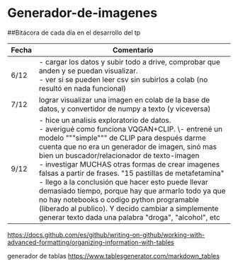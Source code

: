 # Generador-de-imagenes


##Bitácora de cada día en el desarrollo del tp

| Fecha | Comentario |
| ------------- | ------------- |
| 6/12  | - cargar los datos y subir todo a drive, comprobar que anden y se puedan visualizar. <br> - ver si se pueden leer csv sin subirlos a colab (no resultó en nada funcional)  |
| 7/12  | lograr visualizar una imagen en colab de la base de datos, y convertidor de numpy a texto (y viceversa)  |
|9/12 | - hice un analisis exploratorio de datos. <br> - averigué como funciona VQGAN+CLIP. \\- entrené un modelo """simple""" de CLIP para después darme cuenta que no era un generador de imagen, sinó mas bien un buscador/relacionador de texto-imagen<br> - investigar MUCHAS otras formas de crear imagenes falsas a partir de frases. "15 pastillas de metafetamina"<br> - llego a la conclusión que hacer esto puede llevar demasiado tiempo, porque hay que armarlo todo ya que no hay notebooks o codigo python programable (liberado al publico). Y decido cambiar a simplemente generar texto dada una palabra "droga", "alcohol", etc<br> 



https://docs.github.com/es/github/writing-on-github/working-with-advanced-formatting/organizing-information-with-tables



generador de tablas https://www.tablesgenerator.com/markdown_tables

